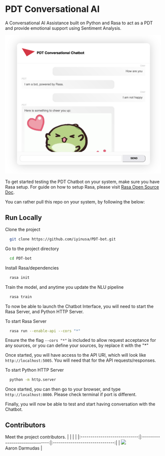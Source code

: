 
# PDT Conversational AI
A Conversational AI Assistance built on Python and Rasa to act as a PDT and provide emotional support using Sentiment Analysis.

![Screenshot](assets/images/Screenshot.png)

To get started testing the PDT Chatbot on your system, make sure you have Rasa setup. For guide on how to setup Rasa, please visit [Rasa Open Source Doc](https://rasa.com/docs/rasa/).

You can rather pull this repo on your system, by following the below:

## Run Locally

Clone the project

```bash
  git clone https://github.com/iyinusa/PDT-bot.git
```

Go to the project directory

```bash
  cd PDT-bot
```

Install Rasa/dependencies

```bash
  rasa init
```

Train the model, and anytime you update the NLU pipeline

```bash
  rasa train
```

To now be able to launch the Chatbot Interface, you will need to start the Rasa Server, and Python HTTP Server.

To start Rasa Server

```bash
  rasa run --enable-api --cors "*"
```

Ensure the the flag `--cors "*"` is included to allow request acceptance for any sources, or you can define your sources, by replace it with the "*"

Once started, you will have access to the API URI, which will look like `http://localhost:5005`. You will need that for the API requests/responses.

To start Python HTTP Server

```bash
  python -m http.server
```

Once started, you can then go to your browser, and type `http://localhost:8000`. Please check terminal if port is different.

Finally, you will now be able to test and start having conversation with the Chatbot.

## Contributors

Meet the project contributors.
| | | |
|:-----------------------------:|:-------------------------------:|:-------------------------------:|
| [<img src="https://github.com/adarmudas.png" width="60px;"/>](https://github.com/adarmudas/profile)<br />Aaron Darmudas | 
